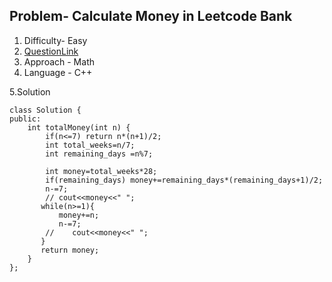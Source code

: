 ## Problem- Calculate Money in Leetcode Bank
1. Difficulty- Easy 
2. [QuestionLink](https://leetcode.com/problems/calculate-money-in-leetcode-bank/description/)
3. Approach -  Math
4. Language - C++


5.Solution
 
 
    class Solution {
    public:
        int totalMoney(int n) {
            if(n<=7) return n*(n+1)/2;
            int total_weeks=n/7;
            int remaining_days =n%7;
        
            int money=total_weeks*28;
            if(remaining_days) money+=remaining_days*(remaining_days+1)/2;
            n-=7;
            // cout<<money<<" ";
           while(n>=1){
               money+=n;
               n-=7;
            //    cout<<money<<" ";
           }
           return money;
        }
    };

